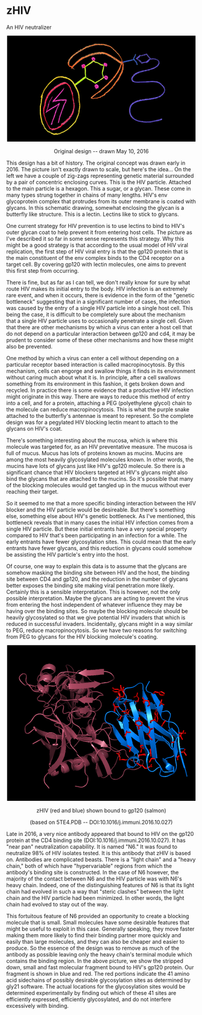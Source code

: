 # zHIV
An HIV neutralizer
<p align="center">
  <img src="HIV-blocker-20160510-blk-1080p.png" width="500"/>
</p>
<p align="center">
  Original design -- drawn May 10, 2016
</p>
This design has a bit of history. The original concept was drawn early in 2016. The picture isn't exactly drawn to scale, but here's the idea... On the left we have a couple of zig-zags representing genetic material surrounded by a pair of concentric enclosing curves. This is the HIV particle. Attached to the main particle is a hexagon. This a sugar, or a glycan. These come in many types strung together in chains of many lengths. HIV's env glycoprotein complex that protrudes from its outer membrane is coated with glycans. In this schematic drawing, somewhat enclosing the glycan is a butterfly like structure. This is a lectin. Lectins like to stick to glycans.
<p>
</p>
<p>
One current strategy for HIV prevention is to use lectins to bind to HIV's outer glycan coat to help prevent it from entering host cells. The picture as I've described it so far in some sense represents this strategy. Why this might be a good strategy is that according to the usual model of HIV viral replication, the first step of HIV viral entry is that the gp120 protein that is the main constituent of the env complex binds to the CD4 receptor on a target cell. By covering gp120 with lectin molecules, one aims to prevent this first step from occurring.
</p>
<p>
There is fine, but as far as I can tell, we don't really know for sure by what route HIV makes its initial entry to the body. HIV infection is an extremely rare event, and when it occurs, there is evidence in the form of the "genetic bottleneck" suggesting that in a significant number of cases, the infection was caused by the entry of a single HIV particle into a single host cell. This being the case, it is difficult to be completely sure about the mechanism that a single HIV particle uses to occasionally penetrate a single cell. Given that there are other mechanisms by which a virus can enter a host cell that do not depend on a particular interaction between gp120 and cd4, it may be prudent to consider some of these other mechanisms and how these might also be prevented.
</p>
<p>
One method by which a virus can enter a cell without depending on a particular receptor based interaction is called macropinocytosis. By this mechanism, cells can engorge and swallow things it finds in its environment without caring much about what it is. In principle, after a cell swallows something from its environment in this fashion, it gets broken down and recycled. In practice there is some evidence that a productive HIV infection might originate in this way. There are ways to reduce this method of entry into a cell, and for a protein, attaching a PEG (polyethylene glycol) chain to the molecule can reduce macropinocytosis. This is what the purple snake attached to the butterfly's antennae is meant to represent. So the complete design was for a pegylated HIV blocking lectin meant to attach to the glycans on HIV's coat.
</p>
There's something interesting about the mucosa, which is where this molecule was targeted for, as an HIV preventative measure. The mucosa is full of mucus. Mucus has lots of proteins known as mucins. Mucins are among the most heavily glycosylated molecules known. In other words, the mucins have lots of glycans just like HIV's gp120 molecule. So there is a significant chance that HIV blockers targeted at HIV's glycans might also bind the glycans that are attached to the mucins. So it's possible that many of the blocking molecules would get tangled up in the mucus without ever reaching their target.

So it seemed to me that a more specific binding interaction between the HIV blocker and the HIV particle would be desireable. But there's something else, something else about HIV's genetic bottleneck. As I've mentioned, this bottleneck reveals that in many cases the initial HIV infection comes from a single HIV particle. But these initial entrants have a very special property compared to HIV that's been participating in an infection for a while. The early entrants have fewer glycosylation sites. This could mean that the early entrants have fewer glycans, and this reduction in glycans could somehow be assisting the HIV particle's entry into the host.

Of course, one way to explain this data is to assume that the glycans are somehow masking the binding site between HIV and the host, the binding site between CD4 and gp120, and the reduction in the number of glycans better exposes the binding site making viral penetration more likely. Certainly this is a sensible interpretation. This is however, not the only possible interpretation. Maybe the glycans are acting to prevent the virus from entering the host independent of whatever influence they may be having over the binding sites. So maybe the blocking molecule should be heavily glycosylated so that we give potential HIV invaders that which is reduced in successful invaders. Incidentally, glycans might in a way similar to PEG, reduce macropinocytosis. So we have two reasons for switching from PEG to glycans for the HIV blocking molecule's coating.

<p align="center">
  <img src="5te4frag.png" width="500"/>
</p>
<p align="center">
  zHIV (red and blue) shown bound to gp120 (salmon)
</p>
<p align="center">
  (based on 5TE4.PDB -- DOI:10.1016/j.immuni.2016.10.027)
</p>

Late in 2016, a very nice antibody appeared that bound to HIV on the gp120 protein at the CD4 binding site (DOI:10.1016/j.immuni.2016.10.027). It has "near pan" neutralization capability. It is named "N6." It was found to neutralize 98% of HIV isolates tested. It is this antibody that zHIV is based on. Antibodies are complicated beasts. There is a "light chain" and a "heavy chain," both of which have "hypervariable" regions from which the antibody's binding site is constructed. In the case of N6 however, the majority of the contact between N6 and the HIV particle was with N6's heavy chain. Indeed, one of the distinguishing features of N6 is that its light chain had evolved in such a way that "steric clashes" between the light chain and the HIV particle had been minimized. In other words, the light chain had evolved to stay out of the way.

This fortuitous feature of N6 provided an opportunity to create a blocking molecule that is small. Small molecules have some desirable features that might be useful to exploit in this case. Generally speaking, they move faster making them more likely to find their binding partner more quickly and easily than large molecules, and they can also be cheaper and easier to produce. So the essence of the design was to remove as much of the antibody as possible leaving only the heavy chain's terminal module which contains the binding region. In the above picture, we show the stripped down, small and fast molecular fragment bound to HIV's gp120 protein. Our fragment is shown in blue and red. The red portions indicate the 41 amino acid sidechains of possibly desirable glycosylation sites as determined by gly21 software. The actual locations for the glycosylation sites would be determined experimentally by finding out which of these 41 sites are efficiently expressed, efficiently glycosylated, and do not interfere excessively with binding.

